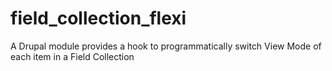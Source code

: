field_collection_flexi
======================

A Drupal module provides a hook to programmatically switch View Mode of each item in a Field Collection

